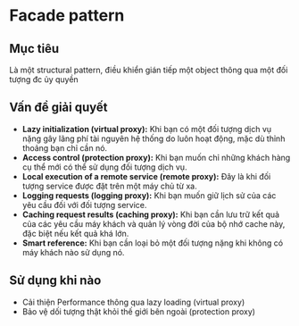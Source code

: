 # Facade pattern
## Mục tiêu
Là một structural pattern, điều khiển gián tiếp một object thông qua một đối tượng đc ủy quyền
## Vấn đề giải quyết
* **Lazy initialization (virtual proxy):** Khi bạn có một đối tượng dịch vụ nặng gây lãng phí tài nguyên hệ thống do luôn hoạt động, mặc dù thỉnh thoảng bạn chỉ cần nó.
* **Access control (protection proxy):** Khi bạn muốn chỉ những khách hàng cụ thể mới có thể sử dụng đối tượng dịch vụ.
* **Local execution of a remote service (remote proxy):** Đây là khi đối tượng service được đặt trên một máy chủ từ xa.
* **Logging requests (logging proxy):** Khi bạn muốn giữ lịch sử của các yêu cầu đối với đối tượng service.
* **Caching request results (caching proxy):** Khi bạn cần lưu trữ kết quả của các yêu cầu máy khách và quản lý vòng đời của bộ nhớ cache này, đặc biệt nếu kết quả khá lớn.
* **Smart reference:** Khi bạn cần loại bỏ một đối tượng nặng khi không có máy khách nào sử dụng nó.
## Sử dụng khi nào
* Cải thiện Performance thông qua lazy loading (virtual proxy)
* Bảo vệ dối tượng thật khỏi thế giới bên ngoài (protection proxy)